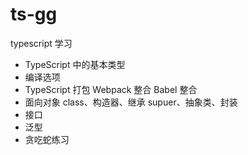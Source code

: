 # ts-gg

typescript 学习

- TypeScript 中的基本类型
- 编译选项
- TypeScript 打包 Webpack 整合 Babel 整合
- 面向对象 class、构造器、继承 supuer、抽象类、封装
- 接口
- 泛型
- 贪吃蛇练习
